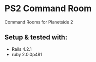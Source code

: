 # PS2 Command Room
Command Rooms for Planetside 2


## Setup & tested with:
* Rails 4.2.1
* ruby 2.0.0p481